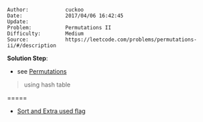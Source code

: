 
    Author:            cuckoo
    Date:              2017/04/06 16:42:45
    Update:            
    Problem:           Permutations II
    Difficulty:        Medium
    Source:            https://leetcode.com/problems/permutations-ii/#/description

__Solution Step__:

 - see [Permutations](https://leetcode.com/problems/permutations/#/description)

 >using hash table

=====
 - [Sort and Extra used flag](https://discuss.leetcode.com/topic/31445/really-easy-java-solution-much-easier-than-the-solutions-with-very-high-vote)
